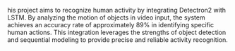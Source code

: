 his project aims to recognize human activity by integrating Detectron2 with LSTM. By analyzing the motion of objects in video input, the system achieves an accuracy rate of approximately 89% in identifying specific human actions. This integration leverages the strengths of object detection and sequential modeling to provide precise and reliable activity recognition.
